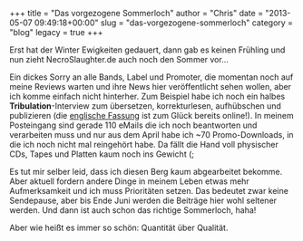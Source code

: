 +++
title = "Das vorgezogene Sommerloch"
author = "Chris"
date = "2013-05-07 09:49:18+00:00"
slug = "das-vorgezogene-sommerloch"
category = "blog"
legacy = true
+++

Erst hat der Winter Ewigkeiten gedauert, dann gab es keinen Frühling und nun zieht NecroSlaughter.de auch noch den Sommer vor... 

Ein dickes Sorry an alle Bands, Label und Promoter, die momentan noch auf meine Reviews warten und ihre News hier veröffentlicht sehen wollen, aber ich komme einfach nicht hinterher. Zum Beispiel habe ich noch ein halbes **Tribulation**-Interview zum übersetzen, korrekturlesen, aufhübschen und publizieren (die <a href="http://en.necroslaughter.de/2013/04/tribulation/">englische Fassung</a> ist zum Glück bereits online!). In meinem Posteingang sind gerade 110 eMails die ich noch beantworten und verarbeiten muss und nur aus dem April habe ich ~70 Promo-Downloads, in die ich noch nicht mal reingehört habe. Da fällt die Hand voll physischer CDs, Tapes und Platten kaum noch ins Gewicht (;

Es tut mir selber leid, dass ich diesen Berg kaum abgearbeitet bekomme. Aber aktuell fordern andere Dinge in meinem Leben etwas mehr Aufmerksamkeit und ich muss Prioritäten setzen. Das bedeutet zwar keine Sendepause, aber bis Ende Juni werden die Beiträge hier wohl seltener werden. Und dann ist auch schon das richtige Sommerloch, haha!

Aber wie heißt es immer so schön: Quantität über Qualität.
